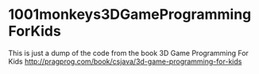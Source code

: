 1001monkeys3DGameProgrammingForKids
===================================

This is just a dump of the code from the book 3D Game Programming For Kids http://pragprog.com/book/csjava/3d-game-programming-for-kids
